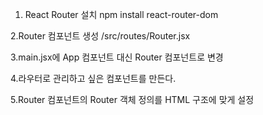 1. React Router 설치 
npm install react-router-dom

2.Router 컴포넌트 생성
/src/routes/Router.jsx

3.main.jsx에 App 컴포넌트 대신 Router 컴포넌트로 변경

4.라우터로 관리하고 싶은 컴포넌트를 만든다.

5.Router 컴포넌트의 Router 객체 정의를 HTML 구조에 맞게 설정